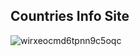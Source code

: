 ## Countries Info Site

![wirxeocmd6tpnn9c5oqc](https://github.com/BramMortier/Countries-API/assets/79015250/7c56ef69-3e3e-4c51-a767-dfdbd5d494ee)
